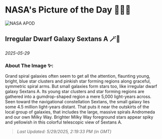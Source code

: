 
# NASA's Picture of the Day 🧑‍🚀💫

  ![NASA APOD](https://apod.nasa.gov/apod/image/2505/sexa_gemsbock_cdk_pub.jpg)
  
  ## Irregular Dwarf Galaxy Sextans A 🪄🌌
  
  _2025-05-29_
  
  ### About The Image ✨: 
  
  Grand spiral galaxies often seem to get all the attention, flaunting young, bright, blue star clusters and pinkish star forming regions along graceful, symmetric spiral arms. But small galaxies form stars too, like irregular dwarf galaxy Sextans A. Its young star clusters and star forming regions are gathered into a gumdrop-shaped region a mere 5,000 light-years across. Seen toward the navigational constellation Sextans, the small galaxy lies some 4.5 million light-years distant. That puts it near the outskirts of the local group of galaxies, that includes the large, massive spirals Andromeda and our own Milky Way. Brighter Milky Way foreground stars appear spiky and yellowish in this colorful telescopic view of Sextans A.
  
  
  
  > _Last Updated: 5/29/2025, 2:19:33 PM (in GMT)_
  